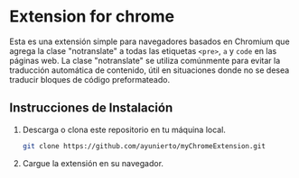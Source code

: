 # Extension for chrome

Esta es una extensión simple para navegadores basados en Chromium que agrega la clase "notranslate" a todas las etiquetas `<pre>`, `a` y `code` en las páginas web. La clase "notranslate" se utiliza comúnmente para evitar la traducción automática de contenido, útil en situaciones donde no se desea traducir bloques de código preformateado.

## Instrucciones de Instalación

1. Descarga o clona este repositorio en tu máquina local.

   ```bash
   git clone https://github.com/ayunierto/myChromeExtension.git

2. Cargue la extensión en su navegador.
